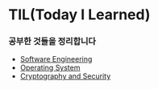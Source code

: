 # TIL(Today I Learned)
### 공부한 것들을 정리합니다
- [Software Engineering](https://github.com/chansooo/TIL/tree/main/SoftwareEngineering)
- [Operating System](https://github.com/chansooo/TIL/tree/main/Operating%20System)
- [Cryptography and Security](https://github.com/chansooo/TIL/tree/main/Cryptography%20and%20Security)